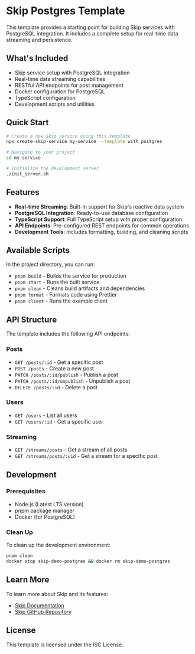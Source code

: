 # Skip Postgres Template

This template provides a starting point for building Skip services with PostgreSQL integration. It includes a complete setup for real-time data streaming and persistence.

## What's Included

- Skip service setup with PostgreSQL integration
- Real-time data streaming capabilities
- RESTful API endpoints for post management
- Docker configuration for PostgreSQL
- TypeScript configuration
- Development scripts and utilities

## Quick Start

```bash
# Create a new Skip service using this template
npx create-skip-service my-service --template with_postgres

# Navigate to your project
cd my-service

# Initialize the development server
./init_server.sh
```

## Features

- **Real-time Streaming**: Built-in support for Skip's reactive data system
- **PostgreSQL Integration**: Ready-to-use database configuration
- **TypeScript Support**: Full TypeScript setup with proper configuration
- **API Endpoints**: Pre-configured REST endpoints for common operations
- **Development Tools**: Includes formatting, building, and cleaning scripts

## Available Scripts

In the project directory, you can run:

- `pnpm build` - Builds the service for production
- `pnpm start` - Runs the built service
- `pnpm clean` - Cleans build artifacts and dependencies
- `pnpm format` - Formats code using Prettier
- `pnpm client` - Runs the example client

## API Structure

The template includes the following API endpoints:

### Posts

- `GET /posts/:id` - Get a specific post
- `POST /posts` - Create a new post
- `PATCH /posts/:id/publish` - Publish a post
- `PATCH /posts/:id/unpublish` - Unpublish a post
- `DELETE /posts/:id` - Delete a post

### Users

- `GET /users` - List all users
- `GET /users/:id` - Get a specific user

### Streaming

- `GET /streams/posts` - Get a stream of all posts
- `GET /streams/posts/:uid` - Get a stream for a specific post

## Development

### Prerequisites

- Node.js (Latest LTS version)
- pnpm package manager
- Docker (for PostgreSQL)

### Clean Up

To clean up the development environment:

```bash
pnpm clean
docker stop skip-demo-postgres && docker rm skip-demo-postgres
```

## Learn More

To learn more about Skip and its features:

- [Skip Documentation](https://skiplabs.io/docs/)
- [Skip GitHub Repository](https://github.com/skiplabs/skip)

## License

This template is licensed under the ISC License.
